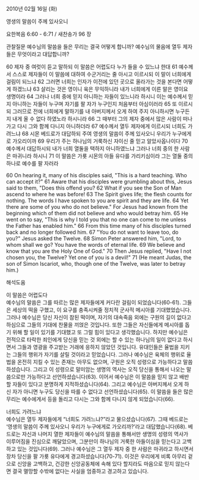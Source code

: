 2010년 02월 16일 (화)

영생의 말씀이 주께 있사오니



요한복음 6:60 - 6:71 / 새찬송가 96 장


관찰질문
예수님의 말씀을 들은 무리는 결국 어떻게 합니까?
예수님의 물음에 열두 제자들은 무엇이라고 대답합니까?

60 제자 중 여럿이 듣고 말하되 이 말씀은 어렵도다 누가 들을 수 있느냐 한대 61 예수께서 스스로 제자들이 이 말씀에 대하여 수군거리는 줄 아시고 이르시되 이 말이 너희에게 걸림이 되느냐 62 그러면 너희는 인자가 이전에 있던 곳으로 올라가는 것을 본다면 어떻게 하겠느냐 63 살리는 것은 영이니 육은 무익하니라 내가 너희에게 이른 말은 영이요 생명이라 64 그러나 너희 중에 믿지 아니하는 자들이 있느니라 하시니 이는 예수께서 믿지 아니하는 자들이 누구며 자기를 팔 자가 누구인지 처음부터 아심이러라 65 또 이르시되 그러므로 전에 너희에게 말하기를 내 아버지께서 오게 하여 주지 아니하시면 누구든지 내게 올 수 없다 하였노라 하시니라 66 그 때부터 그의 제자 중에서 많은 사람이 떠나가고 다시 그와 함께 다니지 아니하더라 67 예수께서 열두 제자에게 이르시되 너희도 가려느냐 68 시몬 베드로가 대답하되 주여 영생의 말씀이 주께 있사오니 우리가 누구에게로 가오리이까 69 우리가 주는 하나님의 거룩하신 자이신 줄 믿고 알았사옵나이다 70 예수께서 대답하시되 내가 너희 열둘을 택하지 아니하였느냐 그러나 너희 중의 한 사람은 마귀니라 하시니 71 이 말씀은 가룟 시몬의 아들 유다를 가리키심이라 그는 열둘 중의 하나로 예수를 팔 자러라 

60 On hearing it, many of his disciples said, "This is a hard teaching. Who can accept it?" 61 Aware that his disciples were grumbling about this, Jesus said to them, "Does this offend you? 62 What if you see the Son of Man ascend to where he was before! 63 The Spirit gives life; the flesh counts for nothing. The words I have spoken to you are spirit and they are life. 64 Yet there are some of you who do not believe." For Jesus had known from the beginning which of them did not believe and who would betray him. 65 He went on to say, "This is why I told you that no one can come to me unless the Father has enabled him." 66 From this time many of his disciples turned back and no longer followed him. 67 "You do not want to leave too, do you?" Jesus asked the Twelve. 68 Simon Peter answered him, "Lord, to whom shall we go? You have the words of eternal life. 69 We believe and know that you are the Holy One of God." 70 Then Jesus replied, "Have I not chosen you, the Twelve? Yet one of you is a devil!" 71 (He meant Judas, the son of Simon Iscariot, who, though one of the Twelve, was later to betray him.)

해석도움





이 말씀은 어렵도다  
예수님의 말씀은 그를 따르는 많은 제자들에게 커다란 걸림이 되었습니다(60-61). 그들은 세상의 떡을 구했고, 이 요구를 충족시켜줄 정치적 군사적 메시아를 기대했었습니다. 그러나 예수님은 당신 자신이 참된 떡이며, 자기의 대속죽음 외에는 구원의 길이 없다고 하심으로 그들의 기대에 찬물을 끼얹은 것입니다. 또한 그들은 자신들에게 메시아를 돕기 위해 할 일이 있기를 기대했고 또 그럴 힘이 있다고 생각했습니다. 하지만 예수님은 전적으로 타락한 죄인에게 당신을 믿는 것 외에는 할 수 있는 하나님의 일이 없다고 하시면서 그들과 영광을 주고받는 거래에 응하지 않았던 것입니다. 유대인들은 율법을 지키는 그들의 행위가 자기를 살릴 것이라고 믿었습니다. 그러나 예수님은 육체의 행위로 율법을 온전히 지킬 수 있는 존재는 아무도 없으며, 구원은 오직 성령으로 가능하다고 말씀하셨습니다. 그리고 이 성령으로 말미암는 생명의 역사는 오직 당신을 통해서 나오는 말씀으로만 가능하다고 선언하셨습니다(63). 이어서 예수님은 이 말씀을 믿지 않고 배반할 자들이 있다고 분명하게 지적하셨습니다(64). 그리고 예수님은 아버지께서 오게 하신 자가 아니면 누구도 당신을 따를 수 없다고 선언하셨습니다(65). 이 말씀을 들은 많은 무리는 예수에게서 등을 돌리고 다시는 그와 함께 다니지 않게 되었습니다(66). 

너희도 가려느냐  
예수님은 열두 제자들에게 “너희도 가려느냐?”라고 물으셨습니다(67). 그때 베드로는 ‘영생의 말씀이 주께 있사오니 우리가 누구에게로 가오리까?’라고 대답했습니다(68). 베드로는 자신과 나머지 열한 제자들이 예수님의 말씀을 통해서만 생명의 성령의 역사가 이루어짐을 진심으로 깨달았으며, 그분만이 하나님의 거룩한 아들이심을 믿는다고 고백하고 있는 것입니다(69). 그러나 예수님은 그 열두 제자 중 한 사람은 마귀라고 하시면서 장차 당신을 팔 가룟 유다에게 경고하셨습니다(70-71). 이것은 우리에게 비록 아무리 겉으로 신앙을 고백하고, 건강한 신앙공동체에 속해 있다 할지라도 마음으로 믿지 않는다면 결국 멸망할 수밖에 없다는 사실을 엄중하고 경고하고 있습니다.